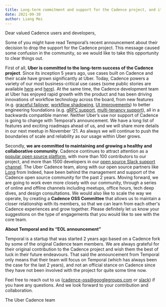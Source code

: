 ```yaml
---
title: Long-term commitment and support for the Cadence project, and its community
date: 2021-09-30
author: Liang Mei
---
```


Dear valued Cadence users and developers,


Some of you might have read Temporal’s recent announcement about their decision to drop the support for the Cadence project. This message caused some confusion in the community, so we would like to take this opportunity to clear things out.


First of all, **Uber is committed to the long-term success of the Cadence project**. Since its inception 5 years ago, use cases built on Cadence and their scale have grown significantly at Uber. Today, Cadence powers a variety of our most business-critical use cases (some public stories are available [here](https://eng.uber.com/hadoop-container-blog/) and [here](https://eng.uber.com/meet-sao-paulo-tech/)). At the same time, the Cadence development team at Uber has enjoyed rapid growth with the product and has been driving innovations of workflow technology across the board, from new features (e.g. [graceful failover](https://github.com/uber/cadence/pulls?q=is%3Apr+graceful+failover), [workflow shadowing](https://cadenceworkflow.io/docs/java-client/workflow-replay-shadowing/#workflow-replayer), [UI improvements](https://github.com/uber/cadence-web/commits/master)) to better engineering foundations (e.g. [gRPC support](https://github.com/uber/cadence/pulls?q=is%3Apr+grpc), [multi-tenancy support](https://github.com/uber/cadence/pulls?q=is%3Apr+label%3A%22cadence+multi-tenancy%22+)), all in a backwards compatible manner. Neither Uber’s use nor support of Cadence is going to change with Temporal’s announcement. We have a long list of features and exciting roadmaps ahead of us, and we will share more details in our next meetup in November ‘21. As always we will continue to push the boundaries of scale and reliability as our usage within Uber grows.


Secondly, **we are committed to maintaining and growing a healthy and collaborative community**. Cadence continues to attract attention as a [popular open source platform](https://star-history.t9t.io/#uber/cadence), with more than 100 contributors to our project, and more than 1500 developers in our [open source Slack support channel](https://t.uber.com/cadence-slack). The Uber Cadence team, along with our open source partners like [Long](https://www.linkedin.com/in/prclqz/) from Indeed, have been behind the management and support of the Cadence open source community for the past 2 years. Moving forward, we are going to work even more closely with our community, through a series of online and offline channels including meetups, office hours, tech deep dives, and design consultations. We would also like to scale the way we operate, by creating a **Cadence OSS Committee** that allows us to maintain a closer relationship with its members, so that we can learn from each other's Cadence experiences and grow together. Please definitely let us know your suggestions on the type of engagements that you would like to see with the core team.


**About Temporal and its “EOL announcement”**

Temporal is a startup that was started 2 years ago based on a Cadence fork by some of the original Cadence team members. We are always grateful for their original contribution to the Cadence project and wish them the best of luck in their future endeavours. That said the announcement from Temporal only means that their team will focus on Temporal (which has always been the case for the last 2 years), and not an official stance on Cadence since they have not been involved with the project for quite some time now.


Feel free to reach out to us ([cadence-oss@googlegroups.com](mailto:cadence-oss@googlegroups.com) or [slack](http://t.uber.com/cadence-slack)) if you have any questions. And we look forward to your contribution and collaboration.


The Uber Cadence team
